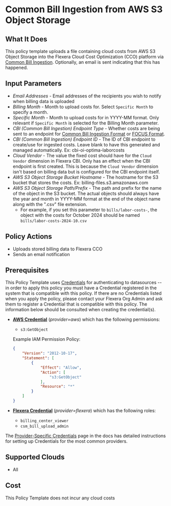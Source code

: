# Common Bill Ingestion from AWS S3 Object Storage

## What It Does

This policy template uploads a file containing cloud costs from AWS S3 Object Storage into the Flexera Cloud Cost Optimization (CCO) platform via [Common Bill Ingestion](https://docs.flexera.com/flexera/EN/Optima/OptimaBillConnectConfigsCBI.htm). Optionally, an email is sent indicating that this has happened.

## Input Parameters

- *Email Addresses* - Email addresses of the recipients you wish to notify when billing data is uploaded
- *Billing Month* - Month to upload costs for. Select `Specific Month` to specify a month.
- *Specific Month* - Month to upload costs for in YYYY-MM format. Only relevant if `Specific Month` is selected for the Billing Month parameter.
- *CBI (Common Bill Ingestion) Endpoint Type* - Whether costs are being sent to an endpoint for [Common Bill Ingestion Format](https://docs.flexera.com/flexera/EN/Optima/OptimaBillConnectConfigsCBIDefaultFormat.htm) or [FOCUS Format](https://docs.flexera.com/flexera/EN/Optima/FOCUS.htm).
- *CBI (Common Bill Ingestion) Endpoint ID* - The ID of CBI endpoint to create/use for ingested costs. Leave blank to have this generated and managed automatically. Ex: cbi-oi-optima-laborcosts
- *Cloud Vendor* - The value the fixed cost should have for the `Cloud Vendor` dimension in Flexera CBI. Only has an effect when the CBI endpoint is first created. This is because the `Cloud Vendor` dimension isn't based on billing data but is configured for the CBI endpoint itself.
- *AWS S3 Object Storage Bucket Hostname* - The hostname for the S3 bucket that stores the costs. Ex: billing-files.s3.amazonaws.com
- *AWS S3 Object Storage Path/Prefix* - The path and prefix for the name of the object in the S3 bucket. The actual objects should always have the year and month in YYYY-MM format at the end of the object name along with the ".csv" file extension.
  - For example, if you set this parameter to `bills/labor-costs-`, the object with the costs for October 2024 should be named `bills/labor-costs-2024-10.csv`

## Policy Actions

- Uploads stored billing data to Flexera CCO
- Sends an email notification

## Prerequisites

This Policy Template uses [Credentials](https://docs.flexera.com/flexera/EN/Automation/ManagingCredentialsExternal.htm) for authenticating to datasources -- in order to apply this policy you must have a Credential registered in the system that is compatible with this policy. If there are no Credentials listed when you apply the policy, please contact your Flexera Org Admin and ask them to register a Credential that is compatible with this policy. The information below should be consulted when creating the credential(s).

- [**AWS Credential**](https://docs.flexera.com/flexera/EN/Automation/ProviderCredentials.htm#automationadmin_1982464505_1121575) (*provider=aws*) which has the following permissions:
  - `s3:GetObject`

  Example IAM Permission Policy:

  ```json
  {
      "Version": "2012-10-17",
      "Statement": [
          {
              "Effect": "Allow",
              "Action": [
                  "s3:GetObject"
              ],
              "Resource": "*"
          }
      ]
  }
  ```

- [**Flexera Credential**](https://docs.flexera.com/flexera/EN/Automation/ProviderCredentials.htm) (*provider=flexera*) which has the following roles:
  - `billing_center_viewer`
  - `csm_bill_upload_admin`

The [Provider-Specific Credentials](https://docs.flexera.com/flexera/EN/Automation/ProviderCredentials.htm) page in the docs has detailed instructions for setting up Credentials for the most common providers.

## Supported Clouds

- All

## Cost

This Policy Template does not incur any cloud costs
